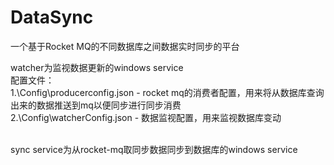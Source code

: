 # DataSync
一个基于Rocket MQ的不同数据库之间数据实时同步的平台

watcher为监视数据更新的windows service
<br>
配置文件：
<br>
1.\Config\producerconfig.json - rocket mq的消费者配置，用来将从数据库查询出来的数据推送到mq以便同步进行同步消费
<br>
2.\Config\watcherConfig.json - 数据监视配置，用来监视数据库变动
<br>


<br>
sync service为从rocket-mq取同步数据同步到数据库的windows service
